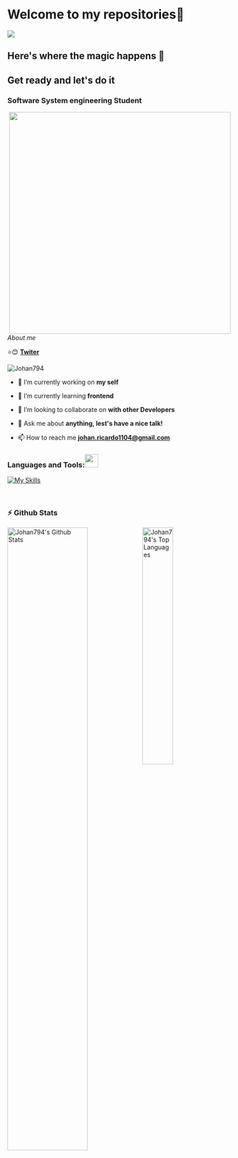 # Welcome to my repositories👋
![](https://github.com/hebertdev1/hebertdev1/blob/master/javascript.gif)
## Here's where the magic happens :cold_face: 
## Get ready and let's do it
### Software System engineering Student
<img align="right" src = "https://raw.githubusercontent.com/abhisheknaiidu/abhisheknaiidu/master/code.gif" width="500px" height="500px">

_About me_

:star::blush:  **[Twiter](https://twitter.com/stiven_sibaja)**
<p align="left"> <img src="https://komarev.com/ghpvc/?username=Johan794&label=Profile%20views&color=0e75b6&style=flat" alt="Johan794" /> </p>



- 🔭 I’m currently working on **my self**

- 🌱 I’m currently learning **frontend**

- 👯 I’m looking to collaborate on **with other Developers**

- 💬 Ask me about **anything, lest's have a nice talk!**

- 📫 How to reach me **johan.ricardo1104@gmail.com**


<h3>Languages and Tools:<img src="https://media.giphy.com/media/WUlplcMpOCEmTGBtBW/giphy.gif" width="30"> </h3>

[![My Skills](https://skillicons.dev/icons?i=kotlin,java,py,js,scala,nodejs,html,css,materialui,react,vue,nextjs,firebase,mongodb,mysql,postgres,androidstudio,idea,jenkins,linux,spring,vite,visualstudio,vscode&perline=7)](https://skillicons.dev)

<br>


### :zap: Github Stats

<img src="https://github-readme-stats-eight-theta.vercel.app/api/top-langs/?username=Johan794&layout=compact&langs_count=8&theme=react" width="37%" alt="Johan794's Top Languages">


<img align="left" src="https://github-readme-stats-eight-theta.vercel.app/api?username=Johan794&show_icons=true&theme=react&include_all_commits=true&count_private=true" alt="Johan794's Github Stats" width="60%">
 
 <br>




